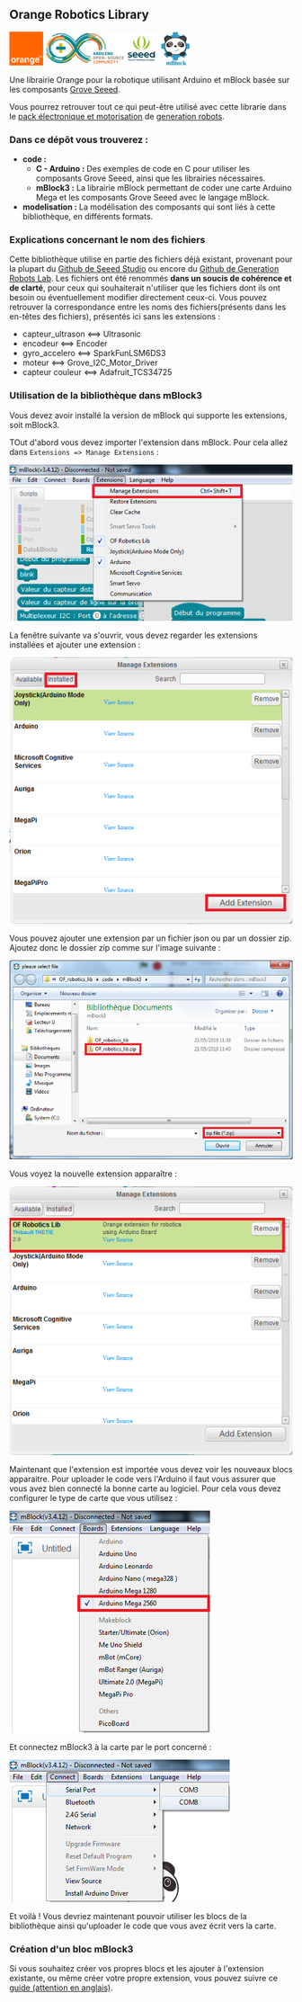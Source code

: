 ## Orange Robotics Library ##

<a href="https://www.orange.fr/portail"><img src="/images/logo_orange.png" alt="Orange" width="60" height="60"></a> <a href="https://www.arduino.cc/"><img src="/images/arduino_logo.png" alt="Arduino" width="141" height="60"></a><a href="http://wiki.seeedstudio.com/"><img src="/images/seeed_logo.png" alt="Grove Seeed" width="60" height="60"></a><a href="https://www.mblock.cc"><img src="/images/mblock_logo.jpg" alt="mBlock" width="60" height="60"></a>

Une librairie Orange pour la robotique utilisant Arduino et mBlock basée sur les composants [Grove Seeed](http://wiki.seeedstudio.com/).

Vous pourrez retrouver tout ce qui peut-être utilisé avec cette librarie dans le [pack électronique et motorisation](https://www.generationrobots.com/fr/403305-pack-electronique-et-motorisation-pour-challenge-rescue-de-la-robocup-junior.html) de [generation robots](https://www.generationrobots.com/fr/).

### Dans ce dépôt vous trouverez : ###
* **code :**
	* **C - Arduino :** Des exemples de code en C pour utiliser les composants Grove Seeed, ainsi que les librairies nécessaires.
	* **mBlock3 :** La librairie mBlock permettant de coder une carte Arduino Mega et les composants Grove Seeed avec le langage mBlock.
* **modelisation :** La modélisation des composants qui sont liés à cette bibliothèque, en différents formats.

### Explications concernant le nom des fichiers ###

Cette bibliothèque utilise en partie des fichiers déjà existant, provenant pour la plupart du [Github de Seeed Studio](https://github.com/Seeed-Studio/) ou encore du [Github de Generation Robots Lab](https://github.com/generationrobots-lab). Les fichiers ont été renommés **dans un soucis de cohérence et de clarté**, pour ceux qui souhaiterait n'utiliser que les fichiers dont ils ont besoin ou éventuellement modifier directement ceux-ci.
Vous pouvez retrouver la correspondance entre les noms des fichiers(présents dans les en-têtes des fichiers), présentés ici sans les extensions :

* capteur_ultrason <==> Ultrasonic
* encodeur <==> Encoder
* gyro_accelero <==> SparkFunLSM6DS3
* moteur <==> Grove\_I2C\_Motor_Driver
* capteur couleur <==> Adafruit_TCS34725

### Utilisation de la bibliothèque dans mBlock3 ###

Vous devez avoir installé la version de mBlock qui supporte les extensions, soit mBlock3.

TOut d'abord vous devez importer l'extension dans mBlock. Pour cela allez dans
`Extensions => Manage Extensions` :

![extension1](/images/mblock_extension1.png)

La fenêtre suivante va s'ouvrir, vous devez regarder les extensions installées et ajouter une extension :

![extension2](/images/mblock_extension2.png)

Vous pouvez ajouter une extension par un fichier json ou par un dossier zip. Ajoutez donc le dossier zip comme sur l'image suivante :

![extension3](/images/mblock_extension3.png)

Vous voyez la nouvelle extension apparaître :

![extension4](/images/mblock_extension4.png)

Maintenant que l'extension est importée vous devez voir les nouveaux blocs apparaitre. Pour uploader le code vers l'Arduino il faut vous assurer que vous avez bien connecté la bonne carte au logiciel. Pour cela vous devez configurer le type de carte que vous utilisez :

![extension5](/images/mblock_extension5.png)

Et connectez mBlock3 à la carte par le port concerné :

![extension6](/images/mblock_extension6.png)

Et voilà ! Vous devriez maintenant pouvoir utiliser les blocs de la bibliothèque ainsi qu'uploader le code que vous avez écrit vers la carte.

### Création d'un bloc mBlock3 ###

Si vous souhaitez créer vos propres blocs et les ajouter à l'extension existante, ou même créer votre propre extension, vous pouvez suivre ce [guide (attention en anglais)](https://github.com/CodeRoomPessac/OF_robotics_lib/wiki/mblock_extension_guide).
